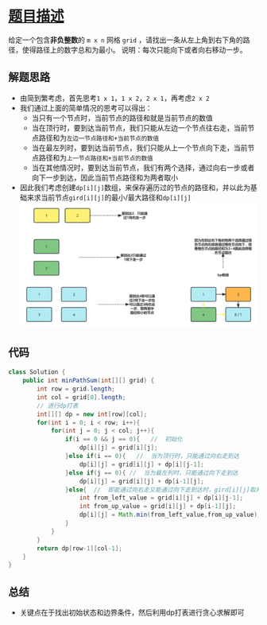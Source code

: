 # [题目描述](https://leetcode.cn/problems/minimum-path-sum/description/)
给定一个包含**非负整数**的 `m x n` 网格 `grid` ，请找出一条从左上角到右下角的路径，使得路径上的数字总和为最小。
说明：每次只能向下或者向右移动一步。

## 解题思路
- 由简到繁考虑，首先思考`1 x 1`，`1 x 2`，`2 x 1`，再考虑`2 x 2`
- 我们通过上面的简单情况的思考可以得出：
    - 当只有一个节点时，当前节点的路径和就是当前节点的数值
    - 当在顶行时，要到达当前节点，我们只能从左边一个节点往右走，当前节点路径和为`左边一节点路径和+当前节点的数值`
    - 当在最左列时，要到达当前节点，我们只能从上一个节点向下走，当前节点路径和为`上一节点路径和+当前节点的数值`
    - 当在其他情况时，要到达当前节点，我们有两个选择，通过向右一步或者向下一步到达，因此当前节点路径和为两者取小
- 因此我们考虑创建`dp[i][j]`数组，来保存遍历过的节点的路径和，并以此为基础来求当前节点`gird[i][j]`的最小/最大路径和`dp[i][j]`<br>
![](https://raw.githubusercontent.com/Rezero-zzl/Rezero-zzl.github.io/main/docs/assets/img/lalgorithm/1-04-1.jpg)

## 代码
```java
class Solution {
    public int minPathSum(int[][] grid) {
        int row = grid.length;
        int col = grid[0].length;
        // 进行dp打表
        int[][] dp = new int[row][col];
        for(int i = 0; i < row; i++){
            for(int j = 0; j < col; j++){
                if(i == 0 && j == 0){   //  初始化
                    dp[i][j] = grid[i][j];
                }else if(i == 0){   //  当为顶行时，只能通过向右走到达
                    dp[i][j] = grid[i][j] + dp[i][j-1];
                }else if(j == 0){ //  当为最左列时，只能通过向下走到达
                    dp[i][j] = grid[i][j] + dp[i-1][j];
                }else{  //  即能通过向右走又能通过向下走到达时，gird[i][j]取两者更小值
                    int from_left_value = grid[i][j] + dp[i][j-1];
                    int from_up_value = grid[i][j] + dp[i-1][j];
                    dp[i][j] = Math.min(from_left_value,from_up_value); //  求最小或最大
                }
            }
        }
        return dp[row-1][col-1];
    }
}
```
## 总结
- 关键点在于找出初始状态和边界条件，然后利用dp打表进行贪心求解即可